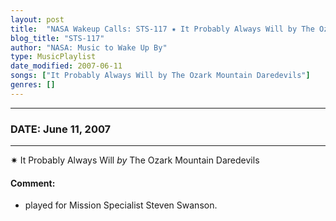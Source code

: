 ```yaml
---
layout: post
title:  "NASA Wakeup Calls: STS-117 ✷ It Probably Always Will by The Ozark Mountain Daredevils ✵ June 11, 2007"
blog_title: "STS-117"
author: "NASA: Music to Wake Up By"
type: MusicPlaylist
date_modified: 2007-06-11
songs: ["It Probably Always Will by The Ozark Mountain Daredevils"]
genres: []
---
```


----
### DATE: June 11, 2007
----
✷ It Probably Always Will *by* The Ozark Mountain Daredevils  

#### Comment:
* played for Mission Specialist Steven Swanson.



<br/>
<center>
	<a target="_blank"
	   href="https://twitter.com/intent/tweet?hashtags=Space,NASA,Playlist,NASAWakeupCalls,SpaceProgram&text=🚀 {{ page.author}}, '{{ page.songs.first }}' {{ page.title }}, {{ site.url }}{{ page.url }}&via=nasawakeupcalls"><i class="fab fa-twitter" title="Tweet this page" alt="Tweet this page" style="font-size: 1.3em;"></i></a>
	&nbsp; 	<i class="fas fa-user-astronaut" style="font-size: 1.5em;"></i> &nbsp;
    <a id="custom_amazon_link"
       type="amzn" search="#"
       category="popular music">
    <i class="fab fa-amazon" style="font-size: 1.3em;"></i></a>
</center>

<!-- Randomly resolve an individual entry from a song array -->
<script src="/assets/javascript/seedrandom.min.js"></script>
<script>
  var wake_me_up = ["It Probably Always Will by The Ozark Mountain Daredevils"];
  var prng = new Math.seedrandom();
  function randomSong() {
    song = wake_me_up[Math.floor(Math.random() * wake_me_up.length)];
    var amazon_link = document.getElementById("custom_amazon_link");
    amazon_link.setAttribute("search", song);
  }
  window.onload = randomSong();
</script>
